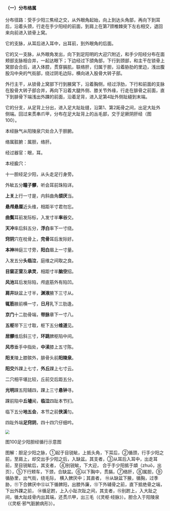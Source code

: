 #### （一）分布络属

分布径路：受手少阳三焦经之交，从外眼角起始，向上到达头角部，再向下到耳后，沿着头颈，行走在手少阳经的前面，到肩上在第7颈椎棘突下左右相交，退回来向前进入锁骨上窝。

它的支脉，从耳后进入耳中，出耳前，到外眼角的后面。

它的又一支脉，从外眼角发出，向下到足阳明的大迎穴附近，和手少阳经分布在面颊部支脉相合并，一起达眼下；下边经过下颌角部，下行到颈部，和主干在锁骨上窝部会合后，进入体腔，贯穿膈肌，联络肝，归属于胆，沿着胁肋的里边，浅出腹股沟中央的气街部，绕过阴毛边际，横向进入股骨大转子部。

外行主干，从锁骨上窝部下行到腋窝下，沿着胸侧，经过浮肋，下行和前面的支脉在股骨大转子部合并，再向下沿着大腿外侧、膝关节外缘，行走在腓骨之前面，直下到腓骨下端浅出外踝的前面，沿着足背，进入足第4趾外侧趾縫到末端。

它的分支，从足背上分出，进入足大趾趾缝，沿第1、第2跖骨之间，出足大趾外侧端。回过来贯串爪甲，分布在足大趾背上的丛毛部，交于足厥阴肝经（图100）。

本经脉气从阳陵泉穴处合入于胆腑。

络属脏腑：属胆，络肝。

经过器官：眼，耳。

本经腧穴：

十一胆经足少阳，从头走足行身旁。

外眦五分**瞳子髎**，听会耳前珠陷详。

**上关**上行一寸是，内斜曲角**颌厌**当。

**悬颅悬厘**近头维，相距半寸君勿忘。

**曲鬓**耳前发际标，入发寸半**率谷**交。

**天冲**率后斜五分，**浮白**率下一寸绕。

**窍阴**穴在枕骨上，**完骨**耳后发际好。

**本神**神庭三寸旁，**阳白**眉上一寸量。

入发五分**头临泣**，庭维之间取之良。

**目窗正营**及**承灵**，相距寸半**脑空**招。

**风池**耳后发际陷，颅底筋外有陷凹。

**肩井**缺盆上寸半，**渊液**腋下三寸从。

**辄筋**腋前横一寸，**日月**乳下三肋逢。

**京门**十二肋骨端，**带脉**章下一寸八。

**五枢**带下三寸取，枢下五分**维道**见。

**居髎**维后斜三寸，**环跳**髀枢陷中间。

**风市**垂手中指处，**中渎**膝上五寸陈。

**阳关**陵上膝髌外，腓骨头前**阳陵泉**。

**阳交**外踝上七寸，**外丘**踝上七寸云。

二穴相平堪比较，丘前交后距五分。

**光明**踝五阳辅四，踝上三寸**悬钟**寻。

踝前陷中**丘墟**闻，**临泣**四趾本节扪。

临下五分**地五会**，本节之前**侠溪**匀。

四趾外端**足窍阴**，四十四穴仔细吟。

<img src="./img/图100.jpg" style="zoom:80%;" />

图100足少阳胆经循行示意图

图解：胆足少阳之脉，①起于目锐眦，上抵头角，下耳后，②循颈，行手少阳之前，至肩上，却交出手少阳之后，入缺盆。其支者，③从耳后入耳中，出走耳前，至目锐眦后，其支者， ④别锐眦，下大迎， 合于手少阳抵于䪼（zhuō，出页），⑤下行颊车，下颈，合缺盆。⑥以下胸中，贯膈，⑦络肝，⑧属胆，⑨循胁里，出气街，绕毛际， 横入髀厌中；其直者， ⑩从缺盆下腋，循胸，过季胁，⑪下合髀厌中⑫以下循髀阳，出膝外廉，⑬下外辅骨之前，直下抵绝骨之端，下出外踝之前， ⑭循足跗，上入小趾次趾之间，其支者，⑮别跗上，入大趾之间，循大趾歧骨内出其端，还贯爪甲，出三毛（《灵枢·经脉》）。胆合入于阳陵泉（《灵枢·邪气脏腑病形》）。
